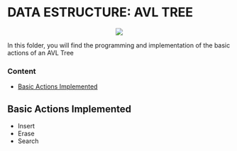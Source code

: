 # DATA ESTRUCTURE: AVL TREE

<p align="center">
<img src="https://cdn.programiz.com/cdn/farfuture/6duidjDetnH-DT3WdMw29n1wgG76GIJ_yIevbCSdsrY/mtime:1590641705/sites/tutorial2program/files/avl-tree_update-bf.png">
</p>

In this folder, you will find the programming and implementation of the basic actions of an AVL Tree

### Content
* [Basic Actions Implemented](#Basic-Actions-Implemented)


## Basic Actions Implemented
- Insert
- Erase
- Search
